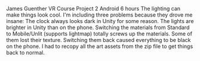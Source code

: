 James Guenther
VR Course Project 2
Android
6 hours
The lighting can make things look cool.
I'm including three problems because they drove me insane:
The clock always looks dark in Unity for some reason.
The lights are brighter in Unity than on the phone.
Switching the materials from Standard to Mobile/Unlit (supports lightmap) totally screws up the materials. Some of them lost their texture. Switching them back caused everything to be black on the phone. I had to recopy all the art assets from the zip file to get things back to normal.